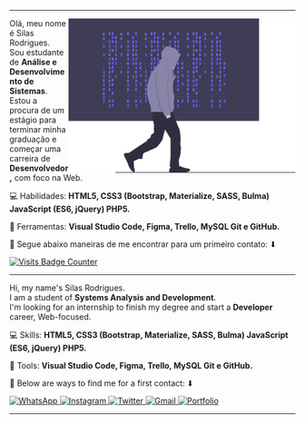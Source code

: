 <hr>
<img src="hackermind.svg" min-width="400px" max-width="400px" width="400px" align="right" alt="Hacker Imagem">

<p align="left"> 
  Olá, meu nome é Silas Rodrigues.<br>
  Sou estudante de <strong>Análise e Desenvolvimento de Sistemas</strong>.<br>
  Estou a procura de um estágio para terminar minha graduação e começar uma carreira de <strong>Desenvolvedor,</strong> com foco na Web.<br>
</p>

<p align="left">
  💻 Habilidades: <strong>HTML5, CSS3 (Bootstrap, Materialize, SASS, Bulma) JavaScript (ES6, jQuery) PHP5.</strong>
</p>

<p align="left">
  🧰 Ferramentas: <strong>Visual Studio Code, Figma, Trello, MySQL Git e GitHub.</strong>
</p>

<p align="left">
  💌 Segue abaixo maneiras de me encontrar para um primeiro contato: ⬇
</p>

[![Visits Badge Counter](https://badges.pufler.dev/visits/SilasRodrigues19/git-badges)](https://badges.pufler.dev)


<hr>

<p align="left"> 
  Hi, my name's Silas Rodrigues.<br>
  I am a student of <strong>Systems Analysis and Development</strong>.<br>
  I'm looking for an internship to finish my degree and start a <strong>Developer</strong> career, Web-focused.<br>
</p>

<p align="left">
  💻 Skills: <strong>HTML5, CSS3 (Bootstrap, Materialize, SASS, Bulma) JavaScript (ES6, jQuery) PHP5.</strong>
</p>

<p align="left">
  🧰 Tools: <strong>Visual Studio Code, Figma, Trello, MySQL Git e GitHub.</strong>
</p>

<p align="left">
  💌 Below are ways to find me for a first contact: ⬇
</p>

<p align="left">
  <a href="https://api.whatsapp.com/send/?phone=5519986024827&text&app_absent=0" target="_blank">
    <img src="https://img.shields.io/badge/-WhatsApp-25d366?style=for-the-badge&labelColor=25d366&logo=whatsapp&logoColor=white&link=https://api.whatsapp.com/send/?phone=5519986024827&text&app_absent=0"/ width="150px" height="35px" alt="WhatsApp">
  </a>

  <a href="https://www.instagram.com/silasrodrigues99/" target="_blank">
    <img src="https://img.shields.io/badge/-Instagram-DF0174?style=for-the-badge&labelColor=DF0174&logo=instagram&logoColor=white&link=https://www.instagram.com/silasrodrigues99/"/ width="150px" height="35px" alt="Instagram">
  </a>
  
  <a href="https://twitter.com/jinuye1/" target="_blank">
    <img src="https://img.shields.io/badge/-Twitter-1DA1F2?style=for-the-badge&labelColor=1DA1F2&logo=twitter&logoColor=white&link=https://twitter.com/jinuye1/"/ width="150px" height="35px" alt="Twitter">
  </a>
  
  <a href="mailto:silasrodrigues.fatec@gmail.com?subject=Contato GitHub" target="_blank">
    <img src="https://img.shields.io/badge/-Gmail-c71610?style=for-the-badge&labelColor=c71610&logo=gmail&logoColor=white&link=mailto:silasrodrigues.fatec@gmail.com/"/ width="150px" height="35px" alt="Gmail">
  </a>
  
  <a href="https://silasrodrigues19.github.io/public/" target="_blank">
    <img src="https://img.shields.io/badge/-Porfolio-dc143c?style=for-the-badge&labelColor=dc143c&logo=CoffeeScript&logoColor=white&link=https://silasrodrigues19.github.io/public/"/ width="150px" height="35px" alt="Portfolio">
  </a>
</p>  
<hr>
